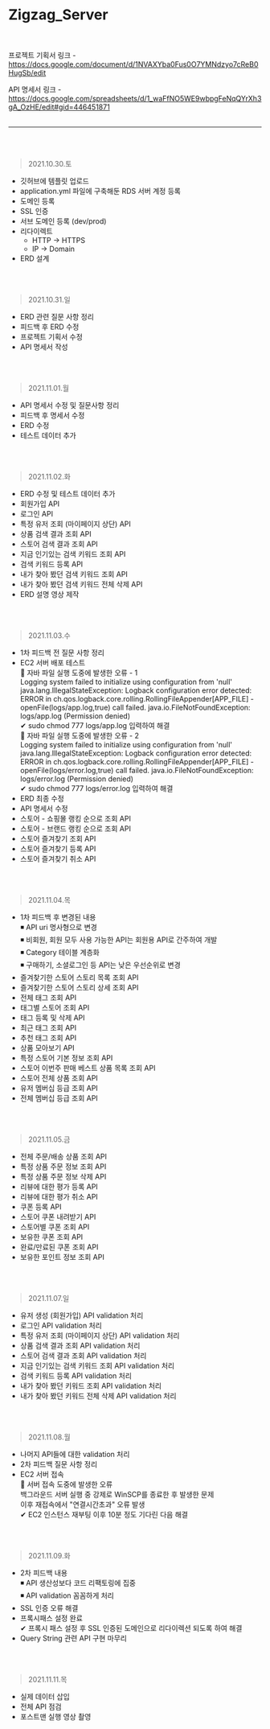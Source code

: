# Zigzag_Server

  
  <br /> <br />
  프로젝트 기획서 링크
    - https://docs.google.com/document/d/1NVAXYba0Fus0O7YMNdzyo7cReB0HugSb/edit
  
  API 명세서 링크 
    - https://docs.google.com/spreadsheets/d/1_waFfNO5WE9wbpgFeNqQYrXh3gA_OzHE/edit#gid=446451871
  <br /> <br />

 ---------

<br /><br />
> 2021.10.30.토

  - 깃허브에 템플릿 업로드
  - application.yml 파일에 구축해둔 RDS 서버 계정 등록
  - 도메인 등록
  - SSL 인증
  - 서브 도메인 등록 (dev/prod)
  - 리다이렉트
    - HTTP -> HTTPS
    - IP -> Domain
  - ERD 설계

<br /><br /> 
> 2021.10.31.일
  - ERD 관련 질문 사항 정리
  - 피드백 후 ERD 수정
  - 프로젝트 기획서 수정
  - API 명세서 작성
  
<br /><br /> 
> 2021.11.01.월
  - API 명세서 수정 및 질문사항 정리
  - 피드백 후 명세서 수정
  - ERD 수정
  - 테스트 데이터 추가

<br /><br />
> 2021.11.02.화
  - ERD 수정 및 테스트 데이터 추가
  - 회원가입 API 
  - 로그인 API 
  - 특정 유저 조회 (마이페이지 상단) API 
  - 상품 검색 결과 조회 API 
  - 스토어 검색 결과 조회 API 
  - 지금 인기있는 검색 키워드 조회 API 
  - 검색 키워드 등록 API 
  - 내가 찾아 봤던 검색 키워드 조회 API 
  - 내가 찾아 봤던 검색 키워드 전체 삭제 API 
  - ERD 설명 영상 제작
 
 <br /><br />
 > 2021.11.03.수
  - 1차 피드백 전 질문 사항 정리
  - EC2 서버 배포 테스트 <br />
    🔻 자바 파일 실행 도중에 발생한 오류 - 1 <br />
       Logging system failed to initialize using configuration from 'null' java.lang.IllegalStateException: Logback configuration error detected:
       ERROR in ch.qos.logback.core.rolling.RollingFileAppender[APP_FILE] - openFile(logs/app.log,true) call failed. java.io.FileNotFoundException: 
       logs/app.log (Permission denied) <br />
       ✔ sudo chmod 777 logs/app.log 입력하여 해결 <br />
    🔻 자바 파일 실행 도중에 발생한 오류 - 2 <br />
       Logging system failed to initialize using configuration from 'null' java.lang.IllegalStateException: Logback configuration error detected:
       ERROR in ch.qos.logback.core.rolling.RollingFileAppender[APP_FILE] - openFile(logs/error.log,true) call failed. java.io.FileNotFoundException: 
       logs/error.log (Permission denied) <br />
       ✔ sudo chmod 777 logs/error.log 입력하여 해결
  - ERD 최종 수정
  - API 명세서 수정
  - 스토어 - 쇼핑몰 랭킹 순으로 조회 API
  - 스토어 - 브랜드 랭킹 순으로 조회 API
  - 스토어 즐겨찾기 조회 API
  - 스토어 즐겨찾기 등록 API
  - 스토어 즐겨찾기 취소 API

<br /><br />
 > 2021.11.04.목
  - 1차 피드백 후 변경된 내용 <br />
    ◾ API uri 명사형으로 변경 <br />
    ◾ 비회원, 회원 모두 사용 가능한 API는 회원용 API로 간주하여 개발 <br />
    ◾ Category 테이블 계층화 <br />
    ◾ 구매하기, 소셜로그인 등 API는 낮은 우선순위로 변경 <br />
  - 즐겨찾기한 스토어 스토리 목록 조회 API
  - 즐겨찾기한 스토어 스토리 상세 조회 API
  - 전체 태그 조회 API
  - 태그별 스토어 조회 API
  - 태그 등록 및 삭제 API
  - 최근 태그 조회 API
  - 추천 태그 조회 API
  - 상품 모아보기 API
  - 특정 스토어 기본 정보 조회 API
  - 스토어 이번주 판매 베스트 상품 목록 조회 API
  - 스토어 전체 상품 조회 API
  - 유저 멤버십 등급 조회 API
  - 전체 멤버십 등급 조회 API

<br /><br />
 > 2021.11.05.금
  - 전체 주문/배송 상품 조회 API
  - 특정 상품 주문 정보 조회 API
  - 특정 상품 주문 정보 삭제 API
  - 리뷰에 대한 평가 등록 API
  - 리뷰에 대한 평가 취소 API
  - 쿠폰 등록 API
  - 스토어 쿠폰 내려받기 API
  - 스토어별 쿠폰 조회 API
  - 보유한 쿠폰 조회 API
  - 완료/만료된 쿠폰 조회 API
  - 보유한 포인트 정보 조회 API

<br /><br />
 > 2021.11.07.일
  - 유저 생성 (회원가입) API validation 처리
  - 로그인 API validation 처리 
  - 특정 유저 조회 (마이페이지 상단) API validation 처리
  - 상품 검색 결과 조회 API validation 처리
  - 스토어 검색 결과 조회 API validation 처리
  - 지금 인기있는 검색 키워드 조회 API validation 처리
  - 검색 키워드 등록 API validation 처리
  - 내가 찾아 봤던 키워드 조회 API validation 처리
  - 내가 찾아 봤던 키워드 전체 삭제 API validation 처리

<br /><br />
 > 2021.11.08.월
  - 나머지 API들에 대한 validation 처리
  - 2차 피드백 질문 사항 정리<br />
  - EC2 서버 접속 <br />
  🔻 서버 접속 도중에 발생한 오류 <br />
       백그라운드 서버 실행 중 강제로 WinSCP를 종료한 후 발생한 문제<br />
       이후 재접속에서 "연결시간초과" 오류 발생<br />
       ✔ EC2 인스턴스 재부팅 이후 10분 정도 기다린 다음 해결 <br />
  
<br /><br />
 > 2021.11.09.화
  - 2차 피드백 내용 <br />
    ◾ API 생산성보다 코드 리팩토링에 집중 <br />
    ◾ API validation 꼼꼼하게 처리 <br />
  - SSL 인증 오류 해결
  - 프록시패스 설정 완료 <br />
    ✔ 프록시 패스 설정 후 SSL 인증된 도메인으로 리다이렉션 되도록 하여 해결
  - Query String 관련 API 구현 마무리

    
<br /><br />
 > 2021.11.11.목
  - 실제 데이터 삽입
  - 전체 API 점검 
  - 포스트맨 실행 영상 촬영

